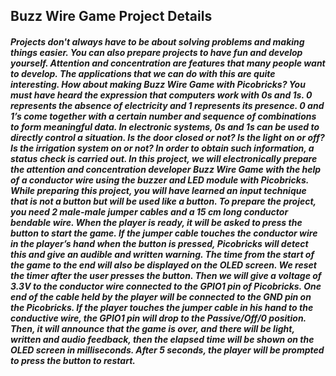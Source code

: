 ## Buzz Wire Game Project Details
##### Projects don't always have to be about solving problems and making things easier. You can also prepare projects to have fun and develop yourself. Attention and concentration are features that many people want to develop. The applications that we can do with this are quite interesting. How about making Buzz Wire Game with Picobricks? You must have heard the expression that computers work with 0s and 1s. 0 represents the absence of electricity and 1 represents its presence. 0 and 1’s come together with a certain number and sequence of combinations to form meaningful data. In electronic systems, 0s and 1s can be used to directly control a situation. Is the door closed or not? Is the light on or off? Is the irrigation system on or not? In order to obtain such information, a status check is carried out. In this project, we will electronically prepare the attention and concentration developer Buzz Wire Game with the help of a conductor wire using the buzzer and LED module with Picobricks. While preparing this project, you will have learned an input technique that is not a button but will be used like a button. To prepare the project, you need 2 male-male jumper cables and a 15 cm long conductor bendable wire. When the player is ready, it will be asked to press the button to start the game. If the jumper cable touches the conductor wire in the player’s hand when the button is pressed, Picobricks will detect this and give an audible and written warning. The time from the start of the game to the end will also be displayed on the OLED screen. We reset the timer after the user presses the button. Then we will give a voltage of 3.3V to the conductor wire connected to the GPIO1 pin of Picobricks. One end of the cable held by the player will be connected to the GND pin on the Picobricks. If the player touches the jumper cable in his hand to the conductive wire, the GPIO1 pin will drop to the Passive/Off/0 position. Then, it will announce that the game is over, and there will be light, written and audio feedback, then the elapsed time will be shown on the OLED screen in milliseconds. After 5 seconds, the player will be prompted to press the button to restart.